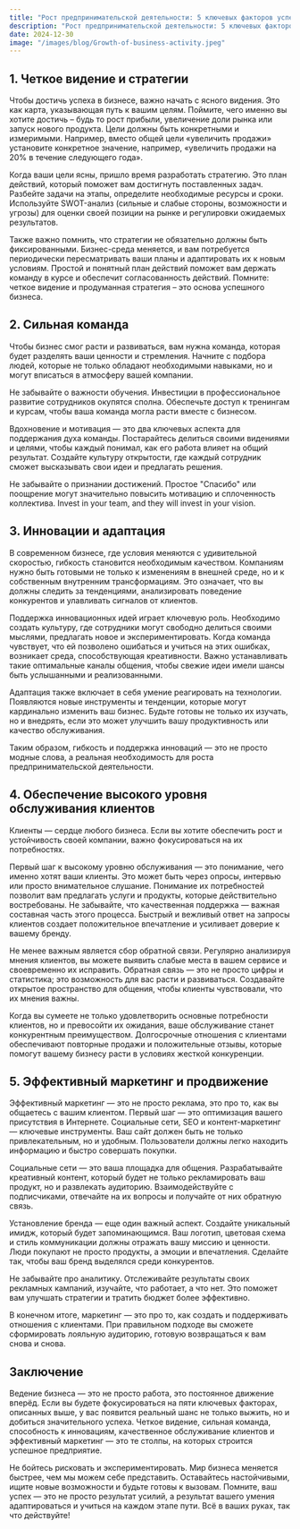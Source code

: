```yaml
---  
title: "Рост предпринимательской деятельности: 5 ключевых факторов успеха для бизнеса"  
description: "Рост предпринимательской деятельности: 5 ключевых факторов успеха для бизнеса"  
date: 2024-12-30
image: "/images/blog/Growth-of-business-activity.jpeg" 
---
```


## 1. Четкое видение и стратегии

Чтобы достичь успеха в бизнесе, важно начать с ясного видения. Это как карта, указывающая путь к вашим целям. Поймите, чего именно вы хотите достичь – будь то рост прибыли, увеличение доли рынка или запуск нового продукта. Цели должны быть конкретными и измеримыми. Например, вместо общей цели «увеличить продажи» установите конкретное значение, например, «увеличить продажи на 20% в течение следующего года».

Когда ваши цели ясны, пришло время разработать стратегию. Это план действий, который поможет вам достигнуть поставленных задач. Разбейте задачи на этапы, определите необходимые ресурсы и сроки. Используйте SWOT-анализ (сильные и слабые стороны, возможности и угрозы) для оценки своей позиции на рынке и регулировки ожидаемых результатов. 

Также важно помнить, что стратегии не обязательно должны быть фиксированными. Бизнес-среда меняется, и вам потребуется периодически пересматривать ваши планы и адаптировать их к новым условиям. Простой и понятный план действий поможет вам держать команду в курсе и обеспечит согласованность действий. Помните: четкое видение и продуманная стратегия – это основа успешного бизнеса.
## 2. Сильная команда

Чтобы бизнес смог расти и развиваться, вам нужна команда, которая будет разделять ваши ценности и стремления. Начните с подбора людей, которые не только обладают необходимыми навыками, но и могут вписаться в атмосферу вашей компании. 

Не забывайте о важности обучения. Инвестиции в профессиональное развитие сотрудников окупятся сполна. Обеспечьте доступ к тренингам и курсам, чтобы ваша команда могла расти вместе с бизнесом.

Вдохновение и мотивация — это два ключевых аспекта для поддержания духа команды. Постарайтесь делиться своими видениями и целями, чтобы каждый понимал, как его работа влияет на общий результат. Создайте культуру открытости, где каждый сотрудник сможет высказывать свои идеи и предлагать решения. 

Не забывайте о признании достижений. Простое "Спасибо" или поощрение могут значительно повысить мотивацию и сплоченность коллектива. Invest in your team, and they will invest in your vision.
## 3. Инновации и адаптация

В современном бизнесе, где условия меняются с удивительной скоростью, гибкость становится необходимым качеством. Компаниям нужно быть готовыми не только к изменениям в внешней среде, но и к собственным внутренним трансформациям. Это означает, что вы должны следить за тенденциями, анализировать поведение конкурентов и улавливать сигналов от клиентов. 

Поддержка инновационных идей играет ключевую роль. Необходимо создать культуру, где сотрудники могут свободно делиться своими мыслями, предлагать новое и экспериментировать. Когда команда чувствует, что ей позволено ошибаться и учиться на этих ошибках, возникает среда, способствующая креативности. Важно устанавливать такие оптимальные каналы общения, чтобы свежие идеи имели шансы быть услышанными и реализованными. 

Адаптация также включает в себя умение реагировать на технологии. Появляются новые инструменты и тенденции, которые могут кардинально изменить ваш бизнес. Будьте готовы не только их изучать, но и внедрять, если это может улучшить вашу продуктивность или качество обслуживания. 

Таким образом, гибкость и поддержка инноваций — это не просто модные слова, а реальная необходимость для роста предпринимательской деятельности.
## 4. Обеспечение высокого уровня обслуживания клиентов

Клиенты — сердце любого бизнеса. Если вы хотите обеспечить рост и устойчивость своей компании, важно фокусироваться на их потребностях. 

Первый шаг к высокому уровню обслуживания — это понимание, чего именно хотят ваши клиенты. Это может быть через опросы, интервью или просто внимательное слушание. Понимание их потребностей позволит вам предлагать услуги и продукты, которые действительно востребованы. Не забывайте, что качественная поддержка — важная составная часть этого процесса. Быстрый и вежливый ответ на запросы клиентов создает положительное впечатление и усиливает доверие к вашему бренду.

Не менее важным является сбор обратной связи. Регулярно анализируя мнения клиентов, вы можете выявить слабые места в вашем сервисе и своевременно их исправить. Обратная связь — это не просто цифры и статистика; это возможность для вас расти и развиваться. Создавайте открытое пространство для общения, чтобы клиенты чувствовали, что их мнения важны. 

Когда вы сумеете не только удовлетворить основные потребности клиентов, но и превосойти их ожидания, ваше обслуживание станет конкурентным преимуществом. Долгосрочные отношения с клиентами обеспечивают повторные продажи и положительные отзывы, которые помогут вашему бизнесу расти в условиях жесткой конкуренции.
## 5. Эффективный маркетинг и продвижение

Эффективный маркетинг — это не просто реклама, это про то, как вы общаетесь с вашим клиентом. Первый шаг — это оптимизация вашего присутствия в Интернете. Социальные сети, SEO и контент-маркетинг — ключевые инструменты. Ваш сайт должен быть не только привлекательным, но и удобным. Пользователи должны легко находить информацию и быстро совершать покупки.

Социальные сети — это ваша площадка для общения. Разрабатывайте креативный контент, который будет не только рекламировать ваш продукт, но и развлекать аудиторию. Взаимодействуйте с подписчиками, отвечайте на их вопросы и получайте от них обратную связь.

Установление бренда — еще один важный аспект. Создайте уникальный имидж, который будет запоминающимся. Ваш логотип, цветовая схема и стиль коммуникации должны отражать вашу миссию и ценности. Люди покупают не просто продукты, а эмоции и впечатления. Сделайте так, чтобы ваш бренд выделялся среди конкурентов.

Не забывайте про аналитику. Отслеживайте результаты своих рекламных кампаний, изучайте, что работает, а что нет. Это поможет вам улучшать стратегии и тратить бюджет более эффективно.

В конечном итоге, маркетинг — это про то, как создать и поддерживать отношения с клиентами. При правильном подходе вы сможете сформировать лояльную аудиторию, готовую возвращаться к вам снова и снова.
## Заключение

Ведение бизнеса — это не просто работа, это постоянное движение вперёд. Если вы будете фокусироваться на пяти ключевых факторах, описанных выше, у вас появится реальный шанс не только выжить, но и добиться значительного успеха. Четкое видение, сильная команда, способность к инновациям, качественное обслуживание клиентов и эффективный маркетинг — это те столпы, на которых строится успешное предприятие.

Не бойтесь рисковать и экспериментировать. Мир бизнеса меняется быстрее, чем мы можем себе представить. Оставайтесь настойчивыми, ищите новые возможности и будьте готовы к вызовам. Помните, ваш успех — это не просто результат усилий, а результат вашего умения адаптироваться и учиться на каждом этапе пути. Всё в ваших руках, так что действуйте!